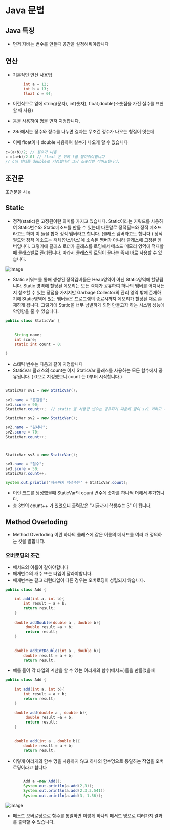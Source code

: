 # Java 문법

## Java 특징

- 먼저 자바는 변수를 만들때 공간을 설정해줘야합니다


## 연산

- 기본적인 연산 사용법

```Java
		int a = 12;
		int b = 13;
		float c = 0f;
```
- 이런식으로 앞에 string(문자), int(숫자), float,double(소숫점을 가진 실수를 표현할 때 사용)
- 등을 사용하여 형을 먼저 지정합니다.

- 자바에서는 정수와 정수를 나누면 결과는 무조건 정수가 나오는 형질이 잇는데

- 이때 float이나 double 사용하여 실수가 나오게 할 수 있습니다

```Java
c=(a+b)/2; // 정수가 나옴
c =(a+b)/2.0f // float 은 뒤에 f를 붙여줘야합니다
// c의 형태를 double로 지정했다면 그냥 소숫점만 적어도됩니다.
```

## 조건문

조건문을 시
a




## Static

- 정적(static)은 고정된이란 의미를 가지고 있습니다. Static이라는 키워드를 사용하여 Static변수와 Static메소드를 만들 수 있는데 다른말로 정적필드와 정적 메소드라고도 하며 이 둘을 합쳐 정적 멤버라고 합니다. (클래스 멤버라고도 합니다.) 정적 필드와 정적 메소드는 객체(인스턴스)에 소속된 멤버가 아니라 클래스에 고정된 멤버입니다. 그렇기에 클래스 로더가 클래스를 로딩해서 메소드 메모리 영역에 적재할때 클래스별로 관리됩니다. 따라서 클래스의 로딩이 끝나는 즉시 바로 사용할 수 있습니다.

![image](https://github.com/ijd1236/Java/assets/130967884/113c8c42-71bc-49db-90e4-1686d9cd4e8c)

- Static 키워드를 통해 생성된 정적멤버들은 Heap영역이 아닌 Static영역에 할당됩니다. Static 영역에 할당된 메모리는 모든 객체가 공유하여 하나의 멤버를 어디서든지 참조할 수 있는 장점을 가지지만 Garbage Collector의 관리 영역 밖에 존재하기에 Static영역에 있는 멤버들은 프로그램의 종료시까지 메모리가 할당된 채로 존재하게 됩니다. 그렇기에 Static을 너무 남발하게 되면 만들고자 하는 시스템 성능에 악영향을 줄 수 있습니다.

```Java
public class StaticVar {
	
	
	String name;
	int score;
	static int count = 0;

}
```

- 스태틱 변수는 다음과 같이 지정합니다
- StaticVar 클래스의 count는 이제 StaticVar 클래스를 사용하는 모든 함수에서 공유됩니다. ( 0으로 지정했으니 count 는 0부터 시작합니다.)

```Java

StaticVar sv1 = new StaticVar();

sv1.name = "홍길동";
sv1.score = 90;
StaticVar.count++;  // static 을 사용한 변수는 공유되기 때문에 굳이 sv1 이라고 지정할 필요가 없습니다

StaticVar sv2 = new StaticVar();

sv2.name = "김나나";
sv2.score = 70;
StaticVar.count++;  



StaticVar sv3 = new StaticVar();

sv3.name = "철수";
sv3.score = 50;
StaticVar.count++;

System.out.println("지금까지 학생수는" + StaticVar.count);

```


- 이런 코드를 생성했을때 StaticVar의 count 변수에 숫자를 하나씩 더해서 추가합니다.
- 총 3번의 count++ 가 있었으니 출력값은 "지금까지 학생수는 3" 이 됩니다.





## Method Overloding

- Method Overloding 이란 하나의 클래스에 같은 이름의 메서드를 여러 개 정의하는 것을 말합니다.

### 오버로딩의 조건

- 메서드의 이름이 같아야합니다
- 매개변수의 개수 또는 타입이 달라야합니다.
- 매개변수는 같고 리턴타입이 다른 경우는 오버로딩이 성립되지 않습니다.

```Java
public class Add {

	int add(int a, int b){
		int result = a + b;
		return result;
	}
	
	double addDouble(double a , double b){
		 double result =a + b;
		 return result;
	}
	
	
	double addIntDouble(int a , double b){
		double result = a + b;
		return result;

```

- 예를 들어 각 타입의 계산을 할 수 있는 여러개의 함수(메서드)들을 만들었을때


```Java
public class Add {

	int add(int a, int b){
		int result = a + b;
		return result;
	}
	
	double add(double a , double b){
		 double result =a + b;
		 return result;
	}
	
	
	double add(int a , double b){
		double result = a + b;
		return result;

```

- 이렇게 여러개의 함수 명을 사용하지 않고 하나의 함수명으로 통일하는 작업을 오버로딩이라고 합니다

```Java
		
		Add a =new Add();	
		System.out.println(a.add(2,3));
		System.out.println(a.add(2.3,3.541))
		System.out.println(a.add(3, 1.56));		
```

![image](https://github.com/ijd1236/Java/assets/130967884/226f93a1-131d-4a56-8999-8f357bbea558)


- 메소드 오버로딩으로 함수를 통일하면 이렇게 하나의 메서드 명으로 여러가지 결과를 출력할 수 있습니다.





